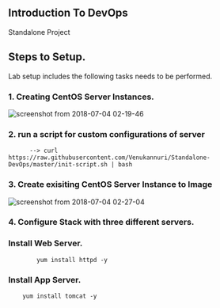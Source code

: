 ## Introduction To DevOps 
Standalone Project 

## Steps to Setup. 

Lab setup includes the following tasks needs to be performed.

### 1. Creating CentOS Server Instances.

![screenshot from 2018-07-04 02-19-46](https://user-images.githubusercontent.com/8659694/42260029-e0bd0cb6-7f30-11e8-9174-d7c99f2fa3c2.png)

### 2. run a script for custom configurations of server 
          
          --> curl https://raw.githubusercontent.com/Venukannuri/Standalone-DevOps/master/init-script.sh | bash     

### 3. Create exisiting CentOS Server Instance to Image 

![screenshot from 2018-07-04 02-27-04](https://user-images.githubusercontent.com/8659694/42260311-e9143da2-7f31-11e8-8b36-cfc4719177e7.png)

### 4.  Configure Stack with three different servers. 
   
   ### Install Web Server.

            yum install httpd -y
       

   ### Install App Server.
       
        yum install tomcat -y
